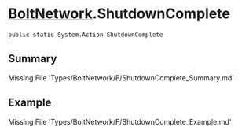 # [BoltNetwork](Types/BoltNetwork.md).ShutdownComplete
`public static System.Action ShutdownComplete`
## Summary
Missing File 'Types/BoltNetwork/F/ShutdownComplete_Summary.md'
## Example
Missing File 'Types/BoltNetwork/F/ShutdownComplete_Example.md'
